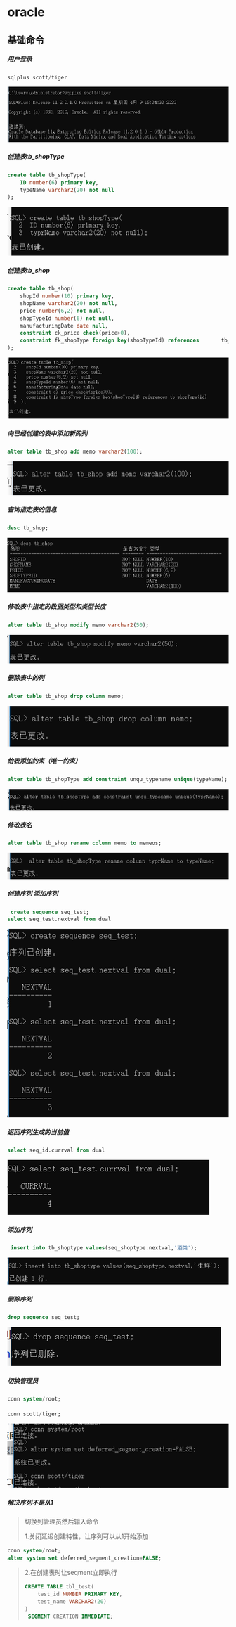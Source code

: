 # oracle

## 基础命令

##### 用户登录

```sql
sqlplus scott/tiger
```

![](./图片/用户登录.png)

##### 创建表tb_shopType

```sql
create table tb_shopType(
	ID number(6) primary key,
	typeName varchar2(20) not null
);
```

![](.\图片\创建表tb_shopType.png)

##### 创建表tb_shop

```sql
create table tb_shop(
  	shopId number(10) primary key,
  	shopName varchar2(20) not null,
  	price number(6,2) not null,
  	shopTypeId number(6) not null, 
  	manufacturingDate date null, 
  	constraint ck_price check(price>0),
  	constraint fk_shopType foreign key(shopTypeId) references 		tb_shopType(id)
);

```

![](./图片/创建表tb_shop.png)

##### 向已经创建的表中添加新的列

```sql
alter table tb_shop add memo varchar2(100);
```

![](./图片/oracle02.png)

##### 查询指定表的信息

```sql
desc tb_shop;
```

![](./图片/oracle03.png)

##### 修改表中指定的数据类型和类型长度

```sql
alter table tb_shop modify memo varchar2(50);
```

![](.\图片\oracle01.png)

##### 删除表中的列

```sql
alter table tb_shop drop column memo;
```

![](./图片/oracle04.png)

##### 给表添加约束（唯一约束）

```sql
alter table tb_shopType add constraint unqu_typename unique(typeName);
```

![](./图片/oracle05.png)

##### 修改表名

```sql
alter table tb_shop rename column memo to memeos;
```

![](./图片/oracle06.png)

##### 创建序列 添加序列

```sql
 create sequence seq_test;
select seq_test.nextval from dual
```

![](./图片/oracle07.png)

##### 返回序列生成的当前值

```sql
select seq_id.currval from dual
```

![](./图片/oracle08.png)

##### 添加序列

```sql
 insert into tb_shoptype values(seq_shoptype.nextval,'酒类');
```

![](./图片/oracle09.png)

##### 删除序列

```sql
drop sequence seq_test;
```

![](./图片/oracle10.png)

##### 切换管理员

```sql
conn system/root;

conn scott/tiger;
```

![](./图片/oracle11.png)

##### 解决序列不是从1

> 切换到管理员然后输入命令
>
> 1.关闭延迟创建特性，让序列可以从1开始添加

```sql
conn system/root;
alter system set deferred_segment_creation=FALSE;

```

> 2.在创建表时让seqment立即执行
>
> ```sql
> CREATE TABLE tbl_test(
>     test_id NUMBER PRIMARY KEY, 
>     test_name VARCHAR2(20)
> )
>  SEGMENT CREATION IMMEDIATE;
> ```
>
> 